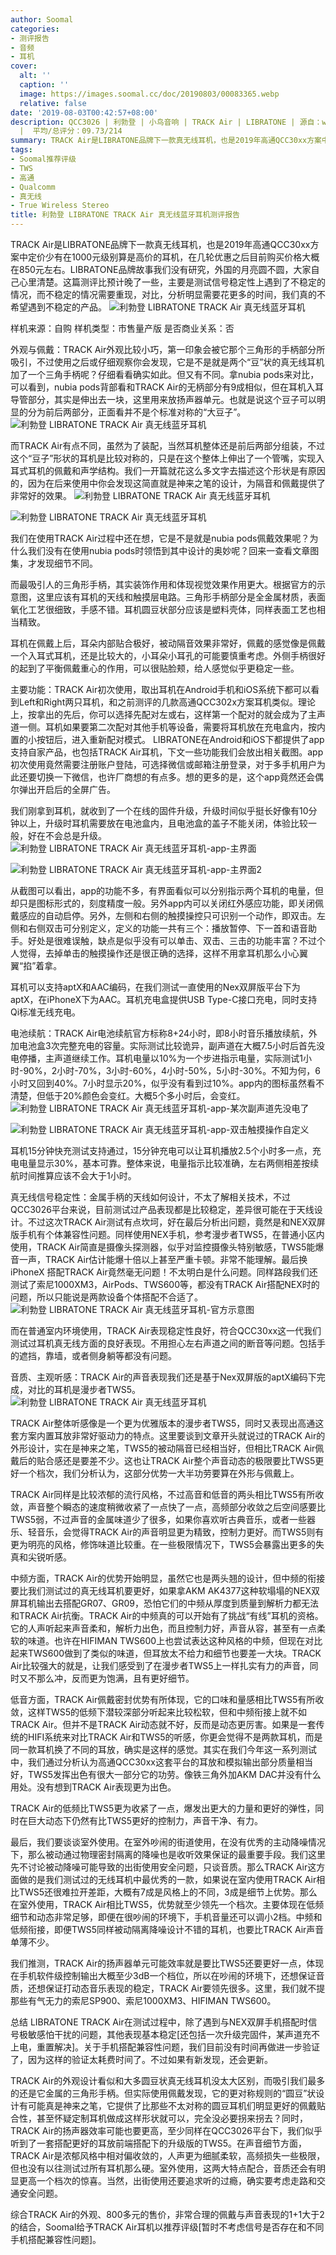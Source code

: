```yaml
---
author: Soomal
categories:
- 测评报告
- 音频
- 耳机
cover:
  alt: ''
  caption: ''
  image: https://images.soomal.cc/doc/20190803/00083365.webp
  relative: false
date: '2019-08-03T00:42:57+08:00'
description: QCC3026 | 利勃登 | 小鸟音响 | TRACK Air | LIBRATONE | 源自：www.soomal.com | 版权：原创
  |  平均/总评分：09.73/214
summary: TRACK Air是LIBRATONE品牌下一款真无线耳机，也是2019年高通QCC30xx方案中定价少有在1000元级别算是高价的耳机，在几轮优惠之后目前购买价格大概在850元左右。
tags:
- Soomal推荐评级
- TWS
- 高通
- Qualcomm
- 真无线
- True Wireless Stereo
title: 利勃登 LIBRATONE TRACK Air 真无线蓝牙耳机测评报告
---
```


TRACK Air是LIBRATONE品牌下一款真无线耳机，也是2019年高通QCC30xx方案中定价少有在1000元级别算是高价的耳机，在几轮优惠之后目前购买价格大概在850元左右。LIBRATONE品牌故事我们没有研究，外国的月亮圆不圆，大家自己心里清楚。这篇测评比预计晚了一些，主要是测试信号稳定性上遇到了不稳定的情况，而不稳定的情况需要重现，对比，分析明显需要花更多的时间，我们真的不希望遇到不稳定的产品。
![利勃登 LIBRATONE TRACK Air 真无线蓝牙耳机](https://images.soomal.cc/doc/20190705/00082750.webp)





样机来源：自购
样机类型：市售量产版
是否商业关系：否

外观与佩戴：TRACK Air外观比较小巧，第一印象会被它那个三角形的手柄部分所吸引，不过使用之后或仔细观察你会发现，它是不是就是两个“豆”状的真无线耳机加了一个三角手柄呢？仔细看看确实如此。但又有不同。拿nubia pods来对比，可以看到，nubia pods背部看和TRACK Air的无柄部分有9成相似，但在耳机入耳导管部分，其实是伸出去一块，这里用来放扬声器单元。也就是说这个豆子可以明显的分为前后两部分，正面看并不是个标准对称的“大豆子”。
![利勃登 LIBRATONE TRACK Air 真无线蓝牙耳机](https://images.soomal.cc/doc/20190705/00082760.webp)




而TRACK Air有点不同，虽然为了装配，当然耳机整体还是前后两部分组装，不过这个“豆子”形状的耳机是比较对称的，只是在这个整体上伸出了一个管嘴，实现入耳式耳机的佩戴和声学结构。我们一开篇就花这么多文字去描述这个形状是有原因的，因为在后来使用中你会发现这简直就是神来之笔的设计，为隔音和佩戴提供了非常好的效果。
![利勃登 LIBRATONE TRACK Air 真无线蓝牙耳机](https://images.soomal.cc/doc/20190705/00082752_01.webp)




![利勃登 LIBRATONE TRACK Air 真无线蓝牙耳机](https://images.soomal.cc/doc/20190705/00082753_01.webp)




我们在使用TRACK Air过程中还在想，它是不是就是nubia pods佩戴效果呢？为什么我们没有在使用nubia pods时领悟到其中设计的奥妙呢？回来一查看文章图集，才发现细节不同。

而最吸引人的三角形手柄，其实装饰作用和体现视觉效果作用更大。根据官方的示意图，这里应该有耳机的天线和触摸层电路。三角形手柄部分是全金属材质，表面氧化工艺很细致，手感不错。耳机圆豆状部分应该是塑料壳体，同样表面工艺也相当精致。

耳机在佩戴上后，耳朵内部贴合极好，被动隔音效果非常好，佩戴的感觉像是佩戴一个入耳式耳机，还是比较大的，小耳朵小耳孔的可能要慎重考虑。外侧手柄很好的起到了平衡佩戴重心的作用，可以很贴脸颊，给人感觉似乎更稳定一些。

主要功能：TRACK Air初次使用，取出耳机在Android手机和iOS系统下都可以看到Left和Right两只耳机，和之前测评的几款高通QCC302x方案耳机类似。理论上，按拿出的先后，你可以选择先配对左或右，这样第一个配对的就会成为了主声道一侧。耳机如果要第二次配对其他手机等设备，需要将耳机放在充电盒内，按内置的小按钮后，进入重新配对模式。
LIBRATONE在Android和iOS下都提供了app支持自家产品，也包括TRACK Air耳机，下文一些功能我们会放出相关截图。app初次使用竟然需要注册账户登陆，可选择微信或邮箱注册登录，对于多手机用户为此还要切换一下微信，也许厂商想的有点多。想的更多的是，这个app竟然还会偶尔弹出开启后的全屏广告。

我们刚拿到耳机，就收到了一个在线的固件升级，升级时间似乎挺长好像有10分钟以上，升级时耳机需要放在电池盒内，且电池盒的盖子不能关闭，体验比较一般，好在不会总是升级。
![利勃登 LIBRATONE TRACK Air 真无线蓝牙耳机-app-主界面](https://images.soomal.cc/doc/20190803/00083361_01.webp)




![利勃登 LIBRATONE TRACK Air 真无线蓝牙耳机-app-主界面2](https://images.soomal.cc/doc/20190803/00083362_01.webp)




从截图可以看出，app的功能不多，有界面看似可以分别指示两个耳机的电量，但却只是图标形式的，刻度精度一般。另外app内可以关闭红外感应功能，即关闭佩戴感应的自动启停。另外，左侧和右侧的触摸操控只可识别一个动作，即双击。左侧和右侧双击可分别定义，定义的功能一共有三个：播放暂停、下一首和语音助手。好处是很难误触，缺点是似乎没有可以单击、双击、三击的功能丰富？不过个人觉得，去掉单击的触摸操作还是很正确的选择，这样不用拿耳机那么小心翼翼“掐”着拿。

耳机可以支持aptX和AAC编码，在我们测试一直使用的Nex双屏版平台下为aptX，在iPhoneX下为AAC。耳机充电盒提供USB Type-C接口充电，同时支持Qi标准无线充电。


电池续航：TRACK Air电池续航官方标称8+24小时，即8小时音乐播放续航，外加电池盒3次完整充电的容量。实际测试比较诡异，副声道在大概7.5小时后首先没电停播，主声道继续工作。耳机电量以10%为一个步进指示电量，实际测试1小时-90%，2小时-70%，3小时-60%，4小时-50%，5小时-30%。不知为何，6小时又回到40%。7小时显示20%，似乎没有看到过10%。app内的图标虽然看不清楚，但低于20%颜色会变红。大概5个多小时后，会变红。
![利勃登 LIBRATONE TRACK Air 真无线蓝牙耳机-app-某次副声道先没电了](https://images.soomal.cc/doc/20190803/00083363_01.webp)




![利勃登 LIBRATONE TRACK Air 真无线蓝牙耳机-app-双击触摸操作自定义](https://images.soomal.cc/doc/20190803/00083364_01.webp)




耳机15分钟快充测试支持通过，15分钟充电可以让耳机播放2.5个小时多一点，充电电量显示30%，基本可靠。整体来说，电量指示比较准确，左右两侧相差按续航时间推算应该不会大于1小时。

真无线信号稳定性：金属手柄的天线如何设计，不太了解相关技术，不过QCC3026平台来说，目前测试过产品表现都是比较稳定，差异很可能在于天线设计。不过这次TRACK Air测试有点坎坷，好在最后分析出问题，竟然是和NEX双屏版手机有个体兼容性问题。同样使用NEX手机，参考漫步者TWS5，在普通小区内使用，TRACK Air简直是摄像头探测器，似乎对监控摄像头特别敏感，TWS5能爆音一声，TRACK Air估计能爆十倍以上甚至严重卡顿。非常不能理解。最后换iPhoneX 搭配TRACK Air竟然毫无问题！不太明白是什么问题。同样路段我们还测试了索尼1000XM3，AirPods、TWS600等，都没有TRACK Air搭配NEX时的问题，所以只能说是两款设备个体搭配不合适了。
![利勃登 LIBRATONE TRACK Air 真无线蓝牙耳机-官方示意图](https://images.soomal.cc/doc/20190803/00083366.webp)




而在普通室内环境使用，TRACK Air表现稳定性良好，符合QCC30xx这一代我们测试过耳机真无线方面的良好表现。不用担心左右声道之间的断音等问题。包括手的遮挡，靠墙，或者侧身躺等都没有问题。

音质、主观听感：TRACK Air的声音表现我们还是基于Nex双屏版的aptX编码下完成，对比的耳机是漫步者TWS5。
![利勃登 LIBRATONE TRACK Air 真无线蓝牙耳机](https://images.soomal.cc/doc/20190705/00082754.webp)




TRACK Air整体听感像是一个更为优雅版本的漫步者TWS5，同时又表现出高通这套方案内置耳放非常好驱动力的特点。这里要谈到文章开头就说过的TRACK Air的外形设计，实在是神来之笔，TWS5的被动隔音已经相当好，但相比TRACK Air佩戴后的贴合感还是要差不少。这也让TRACK Air整个声音动态的极限要比TWS5更好一个档次，我们分析认为，这部分优势一大半功劳要算在外形与佩戴上。

TRACK Air同样是比较浓郁的流行风格，不过高音和低音的两头相比TWS5有所收敛，声音整个瞬态的速度稍微收紧了一点快了一点，高频部分收敛之后空间感要比TWS5弱，不过声音的金属味道少了很多，如果你喜欢听古典音乐，或者一些器乐、轻音乐，会觉得TRACK Air的声音明显更为精致，控制力更好。而TWS5则有更为明亮的风格，修饰味道比较重。在一些极限情况下，TWS5会暴露出更多的失真和尖锐听感。

中频方面，TRACK Air的优势开始明显，虽然它也是两头翘的设计，但中频的衔接要比我们测试过的真无线耳机要更好，如果拿AKM AK4377这种软塌塌的NEX双屏耳机输出去搭配GR07、GR09，恐怕它们的中频从厚度到质量到解析力都无法和TRACK Air抗衡。TRACK Air的中频真的可以开始有了挑战“有线”耳机的资格。它的人声听起来声音柔和，解析力出色，而且控制力好，声音从容，甚至有一点柔软的味道。也许在HIFIMAN TWS600上也尝试表达这种风格的中频，但现在对比起来TWS600做到了类似的味道，但耳放太不给力和细节也要差一大块。TRACK Air比较强大的就是，让我们感受到了在漫步者TWS5上一样扎实有力的声音，同时又不那么冲，反而更为饱满，且有更好细节。

低音方面，TRACK Air佩戴密封优势有所体现，它的口味和量感相比TWS5有所收敛，这样TWS5的低频下潜较深部分听起来比较松软，但和中频衔接上就不如TRACK Air。但并不是TRACK Air动态就不好，反而是动态更厉害。如果是一套传统的HIFI系统来对比TRACK Air和TWS5的听感，你更会觉得不是两款耳机，而是同一款耳机换了不同的耳放，确实是这样的感觉。其实在我们今年这一系列测试中，我们通过分析认为高通QCC30xx这套平台的耳放和模拟输出部分质量相当好，TWS5发挥出色有很大一部分它的功劳。像铁三角外加AKM DAC并没有什么用处。没有想到TRACK Air表现更为出色。

TRACK Air的低频比TWS5更为收紧了一点，爆发出更大的力量和更好的弹性，同时在巨大动态下仍然有比TWS5更好的控制力，声音干净、有力。

最后，我们要谈谈室外使用。在室外吵闹的街道使用，在没有优秀的主动降噪情况下，那么被动通过物理密封隔离的降噪也是收听效果保证的最重要手段。我们这里先不讨论被动降噪可能导致的出街使用安全问题，只谈音质。那么TRACK Air这方面做的是我们测试过的无线耳机中最优秀的一款，如果说在室内使用TRACK Air相比TWS5还很难拉开差距，大概有7成是风格上的不同，3成是细节上优势。那么在室外使用，TRACK Air相比TWS5，优势就至少领先一个档次。主要体现在低频细节和动态非常足够，即便在很吵闹的环境下，手机音量还可以调小2档。中频和低频衔接，即便TWS5同样被动隔离降噪设计不错的耳机，也要比TRACK Air声音单薄不少。

我们推测，TRACK Air的扬声器单元可能效率就是要比TWS5还要更好一点，体现在手机软件级控制输出大概至少3dB一个档位，所以在吵闹的环境下，还想保证音质，还想保证打动态音乐表现的稳定，TRACK Air要领先很多。这里，我们就不提那些有气无力的索尼SP900、索尼1000XM3、HIFIMAN TWS600。

总结
LIBRATONE TRACK Air在测试过程中，除了遇到与NEX双屏手机搭配时信号极敏感怕干扰的问题，其他表现基本稳定[还包括一次升级完固件，某声道充不上电，重置解决]。关于手机搭配兼容性问题，我们目前没有时间再做进一步验证了，因为这样的验证太耗费时间了。不过如果有新发现，还会更新。

TRACK Air的外观设计看似和大多圆豆状真无线耳机没太大区别，而吸引我们最多的还是它金属的三角形手柄。但实际使用佩戴发现，它的更对称规则的“圆豆”状设计有可能真是神来之笔，它提供了比那些不太对称的圆豆耳机们明显更好的佩戴贴合性，甚至怀疑定制耳机做成这样形状就可以，完全没必要拐来拐去？同时，TRACK Air的扬声器效率可能也要更高，至少同样在QCC3026平台下，我们似乎听到了一套搭配更好的耳放前端搭配下的升级版的TWS5。在声音细节方面，TRACK Air是浓郁风格中相对偏收敛的，人声更为细腻柔软，高频损失一些极限，但也没有以往测试过所有耳机那么硬。室外使用，这两大特点配合，音质还会有明显更高一个档次的惊喜。当然，出街使用还要追求听的过瘾，确实要考虑走路和交通安全问题。

综合TRACK Air的外观、800多元的售价，非常合理的佩戴与声音表现的1+1大于2的结合，Soomal给予TRACK Air耳机以推荐评级[暂时不考虑信号是否存在和不同手机搭配兼容性问题]。